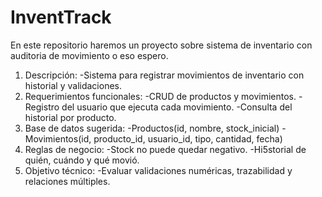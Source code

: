 # InventTrack
En este repositorio haremos un proyecto sobre sistema de inventario con auditoria de movimiento o eso espero.
1. Descripción:
-Sistema para registrar movimientos de inventario con historial y validaciones.
2. Requerimientos funcionales:
-CRUD de productos y movimientos.
-Registro del usuario que ejecuta cada movimiento.
-Consulta del historial por producto.
3. Base de datos sugerida:
-Productos(id, nombre, stock_inicial)
-Movimientos(id, producto_id, usuario_id, tipo, cantidad, fecha)
4. Reglas de negocio:
-Stock no puede quedar negativo.
-Hi5storial de quién, cuándo y qué movió.
5. Objetivo técnico:
-Evaluar validaciones numéricas, trazabilidad y relaciones múltiples.
